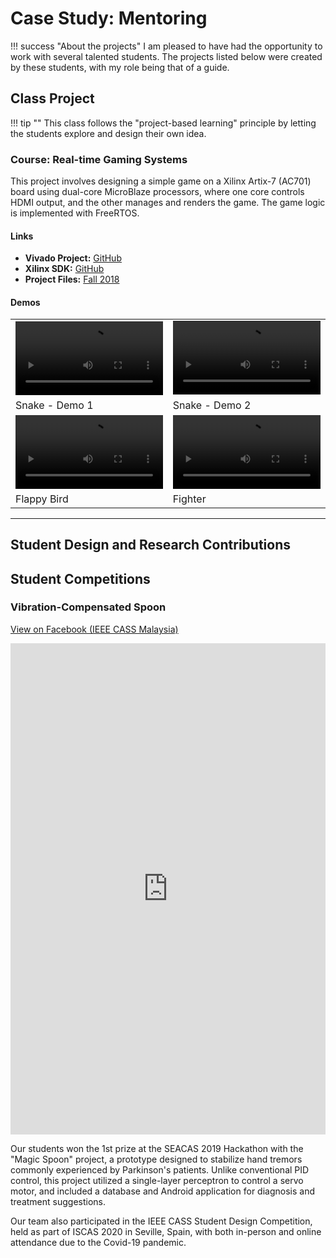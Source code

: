 

# Case Study: Mentoring

!!! success "About the projects" 
        I am pleased to have had the opportunity to work with several talented students. The projects listed below were created by these students, with my role being that of a guide.


## Class Project

!!! tip ""
    This class follows the "project-based learning" principle by letting the students explore and design their own idea.

### Course: Real-time Gaming Systems
This project involves designing a simple game on a Xilinx Artix-7 (AC701) board using dual-core MicroBlaze processors, where one core controls HDMI output, and the other manages and renders the game. The game logic is implemented with FreeRTOS.

#### Links
- **Vivado Project:** [GitHub](https://github.com/RTES-Class/AC701-DualMB-System)
- **Xilinx SDK:** [GitHub](https://github.com/RTES-Class/AC701-DualMB-SW)
- **Project Files:** [Fall 2018](https://github.com/RTES-Class/2018-F)

#### Demos

<table class="table">
<tbody>
  <tr>
    <td>
      <video width="100%" controls>
        <source src="../assets/videos/RTES/snake-1-noaudio.mp4" type="video/mp4">
      </video>
    </td>
    <td>
      <video width="100%" controls>
        <source src="../assets/videos/RTES/snake-2-noaudio.mp4" type="video/mp4">
      </video>
    </td>
  </tr>
  <tr>
    <td>Snake - Demo 1</td>
    <td>Snake - Demo 2</td>
  </tr>
  <tr>
    <td>
      <video width="100%" controls>
        <source src="../assets/videos/RTES/fbird-noaudio.mp4" type="video/mp4">
      </video>
    </td>
    <td>
      <video width="100%" controls>
        <source src="../assets/videos/RTES/fighter-noaudio.mp4" type="video/mp4">
      </video>
    </td>
  </tr>
  <tr>
    <td>Flappy Bird</td>
    <td>Fighter</td>
  </tr>
</tbody>
</table>

---

## Student Design and Research Contributions


## Student Competitions

### Vibration-Compensated Spoon

[View on Facebook (IEEE CASS Malaysia)](https://www.facebook.com/ieee.cass.my/posts/443741972987477)

<iframe src="https://www.facebook.com/plugins/post.php?href=https%3A%2F%2Fwww.facebook.com%2Fieee.cass.my%2Fposts%2Fpfbid0gWhx6YnBWgTmV3N5qk6dQjvaPVzKeybkULrfPnHYMum2YEJZngA6xKmVzT8hYGWJl&show_text=true&width=500" width="100%" height="786" style="border:none;overflow:hidden" scrolling="no" frameborder="0" allowfullscreen="true" allow="autoplay; clipboard-write; encrypted-media; picture-in-picture; web-share"></iframe>

Our students won the 1st prize at the SEACAS 2019 Hackathon with the "Magic Spoon" project, a prototype designed to stabilize hand tremors commonly experienced by Parkinson's patients. Unlike conventional PID control, this project utilized a single-layer perceptron to control a servo motor, and included a database and Android application for diagnosis and treatment suggestions.

Our team also participated in the IEEE CASS Student Design Competition, held as part of ISCAS 2020 in Seville, Spain, with both in-person and online attendance due to the Covid-19 pandemic.
